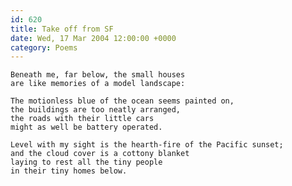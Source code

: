 ```yaml
---
id: 620
title: Take off from SF
date: Wed, 17 Mar 2004 12:00:00 +0000
category: Poems
---
```


    Beneath me, far below, the small houses  
    are like memories of a model landscape:

    The motionless blue of the ocean seems painted on,  
    the buildings are too neatly arranged,  
    the roads with their little cars  
    might as well be battery operated.

    Level with my sight is the hearth-fire of the Pacific sunset;  
    and the cloud cover is a cottony blanket  
    laying to rest all the tiny people  
    in their tiny homes below.


